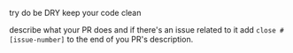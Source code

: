 try do be DRY
keep your code clean

describe what your PR does and if there's an issue related to it add `close #[issue-number]` to the end of you PR's description.